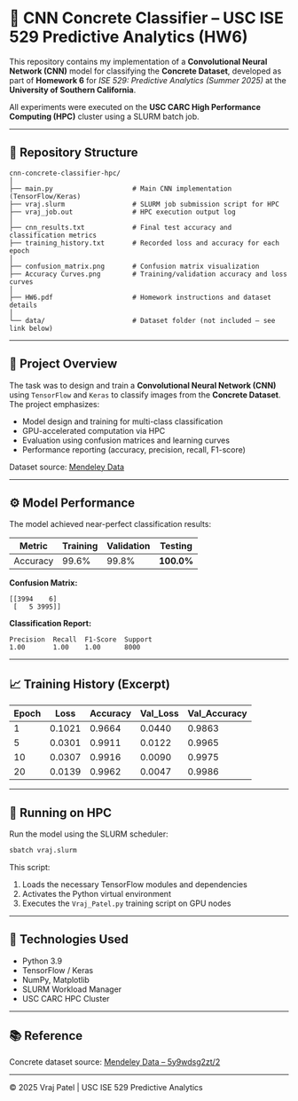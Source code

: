 # 🧠 CNN Concrete Classifier – USC ISE 529 Predictive Analytics (HW6)

This repository contains my implementation of a **Convolutional Neural Network (CNN)** model for classifying the **Concrete Dataset**, developed as part of **Homework 6** for *ISE 529: Predictive Analytics (Summer 2025)* at the **University of Southern California**.

All experiments were executed on the **USC CARC High Performance Computing (HPC)** cluster using a SLURM batch job.

---

## 📁 Repository Structure

```
cnn-concrete-classifier-hpc/
│
├── main.py                    # Main CNN implementation (TensorFlow/Keras)
├── vraj.slurm                 # SLURM job submission script for HPC
├── vraj_job.out               # HPC execution output log
│
├── cnn_results.txt            # Final test accuracy and classification metrics
├── training_history.txt       # Recorded loss and accuracy for each epoch
│
├── confusion_matrix.png       # Confusion matrix visualization
├── Accuracy Curves.png        # Training/validation accuracy and loss curves
│
├── HW6.pdf                    # Homework instructions and dataset details
│
└── data/                      # Dataset folder (not included — see link below)
```

---

## 🧩 Project Overview

The task was to design and train a **Convolutional Neural Network (CNN)** using `TensorFlow` and `Keras` to classify images from the **Concrete Dataset**.  
The project emphasizes:
- Model design and training for multi-class classification  
- GPU-accelerated computation via HPC  
- Evaluation using confusion matrices and learning curves  
- Performance reporting (accuracy, precision, recall, F1-score)

Dataset source: [Mendeley Data](https://data.mendeley.com/datasets/5y9wdsg2zt/2)

---

## ⚙️ Model Performance

The model achieved near-perfect classification results:

| Metric | Training | Validation | Testing |
|--------|-----------|-------------|----------|
| Accuracy | 99.6% | 99.8% | **100.0%** |

**Confusion Matrix:**
```
[[3994    6]
 [   5 3995]]
```

**Classification Report:**
```
Precision  Recall  F1-Score  Support
1.00       1.00    1.00      8000
```

---

## 📈 Training History (Excerpt)

| Epoch | Loss | Accuracy | Val_Loss | Val_Accuracy |
|-------|------|-----------|-----------|---------------|
| 1 | 0.1021 | 0.9664 | 0.0440 | 0.9863 |
| 5 | 0.0301 | 0.9911 | 0.0122 | 0.9965 |
| 10 | 0.0307 | 0.9916 | 0.0090 | 0.9975 |
| 20 | 0.0139 | 0.9962 | 0.0047 | 0.9986 |

---

## 🚀 Running on HPC

Run the model using the SLURM scheduler:

```bash
sbatch vraj.slurm
```

This script:
1. Loads the necessary TensorFlow modules and dependencies  
2. Activates the Python virtual environment  
3. Executes the `Vraj_Patel.py` training script on GPU nodes

---

## 🧠 Technologies Used

- Python 3.9  
- TensorFlow / Keras  
- NumPy, Matplotlib  
- SLURM Workload Manager  
- USC CARC HPC Cluster

---

## 📚 Reference

Concrete dataset source: [Mendeley Data – 5y9wdsg2zt/2](https://data.mendeley.com/datasets/5y9wdsg2zt/2)

---

© 2025 Vraj Patel | USC ISE 529 Predictive Analytics
